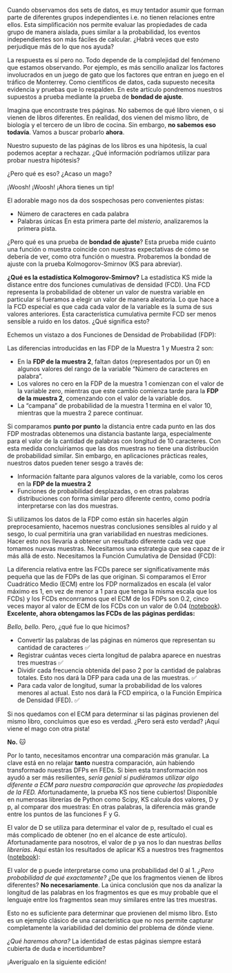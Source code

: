 Cuando observamos dos sets de datos, es muy tentador asumir que forman parte de diferentes grupos independientes i.e. no tienen relaciones entre ellos. Esta simplificación nos permite evaluar las propiedades de cada grupo de manera aislada, pues similar a la probabilidad, los eventos independientes son más fáciles de calcular. ¿Habrá veces que esto perjudique más de lo que nos ayuda?

La respuesta es sí pero no. Todo depende de la complejidad del fenómeno que estamos observando. Por ejemplo, es más sencillo analizar los factores involucrados en un juego de gato que los factores que entran en juego en el tráfico de Monterrey. Como científicos de datos, cada supuesto necesita evidencia y pruebas que lo respalden. En este artículo pondremos nuestros supuestos a prueba mediante la prueba de <b>bondad de ajuste</b>.

<img1>

Imagina que encontraste tres páginas. No sabemos de qué libro vienen, o si vienen de libros diferentes. En realidad, dos vienen del mismo libro, de biología y el tercero de un libro de cocina. Sin embargo, <b>no sabemos eso todavía</b>. Vamos a buscar probarlo <b>ahora</b>.

Nuestro supuesto de las páginas de los libros es una hipótesis, la cual podemos aceptar a rechazar. ¿Qué información podríamos utilizar para probar nuestra hipótesis?

¿Pero qué es eso? ¿Acaso un mago?
<img2>

¡Woosh! ¡Woosh! ¡Ahora tienes un tip!

El adorable mago nos da dos sospechosas pero convenientes pistas:
- Número de caracteres en cada palabra
- Palabras únicas
En esta primera parte del <i>misterio</i>, analizaremos la primera pista.

¿Pero qué es una prueba de <b>bondad de ajuste</b>? Esta prueba mide cuánto una función o muestra coincide con nuestras expectativas de cómo se debería de ver, como otra función o muestra. Probaremos la bondad de ajuste con la prueba Kolmogorov-Smirnov (KS para abreviar).

<b>¿Qué es la estadística Kolmogorov-Smirnov?</b>
La estadística KS mide la distance entre dos funciones cumulativas de densidad (FCD). Una FCD representa la probabilidad de obtener un valor de nuestra variable en particular si fueramos a elegir un valor de manera aleatoria. Lo que hace a la FCD especial es que cada cada valor de la variable es la suma de sus valores anteriores. Esta característica cumulativa permite FCD ser menos sensible a ruido en los datos. ¿Qué significa esto?

Echemos un vistazo a dos Funciones de Densidad de Probabilidad (FDP):
<img3>

Las diferencias introducidas en las FDP de la Muestra 1 y Muestra 2 son:
- En la <b>FDP de la muestra 2</b>, faltan datos (representados por un 0) en algunos valores del rango de la variable “Número de caracteres en palabra”.
- Los valores no cero en la FDP de la muestra 1 comienzan con el valor de la variable zero, mientras que este cambio comienza tarde para la <b>FDP de la muestra 2</b>, comenzando con el valor de la variable dos.
- La “campana” de probabilidad de la muestra 1 termina en el valor 10, mientras que la muestra 2 parece continuar.

Si comparamos <b>punto por punto</b> la distancia entre cada punto en las dos FDP mostradas obtenemos una distancia bastante larga, especialmente para el valor de la cantidad de palabras con longitud de 10 caracteres. Con esta medida concluiriamos que las dos muestras no tiene una distribución de probabilidad similar. Sin embargo, en aplicaciones prácticas reales, nuestros datos pueden tener sesgo a través de:
- Información faltante para algunos valores de la variable, como los ceros en la <b>FDP de la muestra 2</b>
- Funciones de probabilidad desplazadas, o en otras palabras distribuciones con forma similar pero diferente centro, como podría interpretarse con las dos muestras.

Si utilizamos los datos de la FDP como están sin hacerles algún preprocesamiento, hacemos nuestras conclusiones sensibles al ruido y al sesgo, lo cual permitiría una gran variabilidad en nuestras mediciones. Hacer esto nos llevaría a obtener un resultado diferente cada vez que tomamos nuevas muestras. Necesitamos una estrategia que sea capaz de ir más allá de esto. Necesitamos la Función Cumulativa de Densidad (FCD):
<img4>

La diferencia relativa entre las FCDs parece ser significativamente más pequeña que las de FDPs de las que originan. Si comparamos el Error Cuadrático Medio (ECM) entre los FDP normalizados en escala (el valor máximo es 1, en vez de menor a 1 para que tenga la misma escala que los FCDs) y los FCDs enconrramos que el ECM de los FDPs son 0.2, cinco veces mayor al valor de ECM de los FCDs con un valor de 0.04 (<a href="https://github.com/LewisErick/kolmogorov-smirnov/blob/master/Explaining%20CDFs.ipynb">notebook<a/>). <b>Excelente, ahora obtengamos las FCDs de las páginas perdidas:</b>
<img4>

<i>Bello, bello.</i> Pero, ¿qué fue lo que hicimos?
- Convertir las palabras de las páginas en números que representan su cantidad de caracteres ✅
- Registrar cuántas veces cierta longitud de palabra aparece en nuestras tres muestras ✅
- Dividir cada frecuencia obtenida del paso 2 por la cantidad de palabras totales. Esto nos dará la DFP para cada una de las muestras. ✅
- Para cada valor de longitud, sumar la probabilidad de los valores menores al actual. Esto nos dará la FCD empírica, o la Función Empírica de Densidad (FED). ✅


Si nos quedamos con el ECM para determinar si las páginas provienen del mismo libro, concluimos que eso es verdad. ¿Pero será esto verdad?
¡Aquí viene el mago con otra pista!
<img5>

<b>No.</b> 🐱

Por lo tanto, necesitamos encontrar una comparación más granular. La clave está en no relajar <b>tanto</b> nuestra comparación, aún habiendo transformado nuestras DFPs en FEDs. Si bien esta transformación nos ayudó a ser más resilientes, <i>sería genial si pudiéramos utilizar algo diferente a ECM para nuestra comparación que aproveche las propiedades de la FED.</i> Afortunadamente, la prueba KS nos tiene cubiertos! Disponible en numerosas librerías de Python como Scipy, KS calcula dos valores, D y p, al comparar dos muestras:
<img6>
En otras palabras, la diferencia más grande entre los puntos de las funciones F y G.

El valor de D se utiliza para determinar el valor de p, resultado el cual es más complicado de obtener (no en el alcance de este artículo). Afortunadamente para nosotros, el valor de p ya nos lo dan nuestras <i>bellas librerías</i>. Aquí están los resultados de aplicar KS a nuestros tres fragmentos (<a href="https://github.com/LewisErick/kolmogorov-smirnov/blob/master/Kolmogorov-Smirnoff%20Test.ipynb">notebook</a>):
<img7>

El valor de p puede interpretarse como una probabilidad del 0 al 1. <i>¿Pero probabilidad de qué exactamente?</i> ¿De que los fragmentos vienen de libros diferentes? <b>No necesariamente</b>. La única conclusión que nos da analizar la longitud de las palabras en los fragmentos es que es muy probable que el lenguaje entre los fragmentos sean muy similares entre las tres muestras.

Esto no es suficiente para determinar que provienen del mismo libro. Esto es un ejemplo clásico de una característica que no nos permite capturar completamente la variabilidad del dominio del problema de dónde viene.

<i>¿Qué haremos ahora?</i> La identidad de estas páginas siempre estará cubierta de duda e incertidumbre?

¡Averígualo en la siguiente edición!
